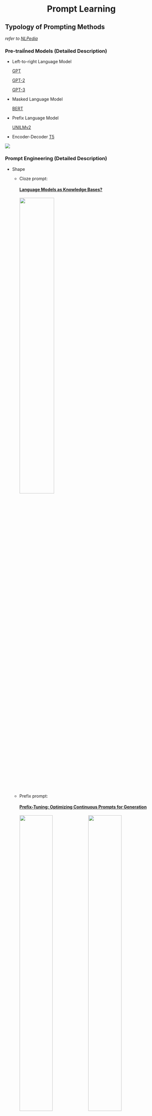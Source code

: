 # <p align="center"> Prompt Learning

## Typology of Prompting Methods
*refer to [NLPedia](https://github.com/pfliu-nlp/NLPedia-Pretrain)*

### Pre-traiÍned Models (Detailed Description)

- Left-to-right Language Model
	
	[GPT](#improving-language-understanding-by-generative-pre-training)
	
	[GPT-2](#language-models-are-unsupervised-multitask-learners)
	
	[GPT-3](#language-models-are-few-shot-learners)
	
- Masked Language Model

	[BERT](#bert-pre-training-of-deep-bidirectional-transformers-for-language-understanding-1)
		
- Prefix Language Model

	[UNILMv2](#unilmv2-pseudo-masked-language-models-for-unified-language-model-pre-training-1)
	
- Encoder-Decoder
	[T5](#exploring-the-limits-of-transfer-learning-with-a-unified-text-to-text-transformer-1)
	
![](img/PL1.png)

### Prompt Engineering (Detailed Description)

- Shape
	- Cloze prompt: 
		#### [Language Models as Knowledge Bases?](https://aclanthology.org/D19-1250.pdf)
		<img src="img/PL5.png" width=50% height=50%>
	
	- Prefix prompt: 
		#### [Prefix-Tuning: Optimizing Continuous Prompts for Generation](https://aclanthology.org/2021.acl-long.353.pdf)
		<img src="img/PL6.png" width=49% height=50%>	<img src="img/PL8.png" width=49% height=50%>
		#### [The Power of Scale for Parameter-Efficient Prompt Tuning](https://aclanthology.org/2021.emnlp-main.243.pdf)
		<img src="img/PL7.png" width=50% height=50%>
	
	
- Human Effort
	- Hand-crated
		
		[LAMA](#language-models-as-knowledge-bases)
		[GPT-3](#language-models-are-few-shot-learners-gpt-3)
	- Automated
		- Discrete: 
			#### [AUTOPROMPT: Eliciting Knowledge from Language Models with Automatically Generated Prompts](https://aclanthology.org/2020.emnlp-main.346.pdf)
			![AUTOPROMPT](img/PL9.png)
	
			#### [Universal Adversarial Triggers for Attacking and Analyzing NLP](https://aclanthology.org/D19-1221.pdf)
			<img src="img/PL10.png" width=50% height=50%>
			
		- Continuous: 

			[Prefix-Tuning](#prefix-tuning-optimizing-continuous-prompts-for-generation)
			
			[Prompt Tuning](#the-power-of-scale-for-parameter-efficient-prompt-tuning)

### Answer Engineering (Detailed Description)

- Shape
	- Token: 
		#### [WARP: Word-level Adversarial ReProgramming](https://aclanthology.org/2021.acl-long.381.pdf)
		![WARP](img/PL11.png)
		[LAMA](#language-models-as-knowledge-bases)

	- Span: 
		#### [It’s Not Just Size That Matters: Small Language Models Are Also Few-Shot Learners](https://aclanthology.org/2021.naacl-main.185.pdf)
		PET-GLUE: PET with Multiple Masks
		
		#### [X-FACTR: Multilingual Factual Knowledge Retrieval from Pretrained Language Models](https://aclanthology.org/2020.emnlp-main.479.pdf)
		<img src="img/PL14.png" width=50% height=50%>
		
	- Sentence: 
		
		[GPT-3](#language-models-are-few-shot-learners-gpt-3)
		
		[Prefix-Tuning](#prefix-tuning-optimizing-continuous-prompts-for-generation)
- Human Effort
	- Hand-crated: 
		#### [Exploiting Cloze Questions for Few Shot Text Classification and Natural Language Inference](https://aclanthology.org/2021.eacl-main.20.pdf)
		<img src="img/PL13.png" width=50% height=50%>
		
		[PET-GLUE](#its-not-just-size-that-matters-small-language-models-are-also-few-shot-learners)
	- Automated
		- Discrete: 
			#### [Making Pre-trained Language Models Better Few-shot Learners](https://aclanthology.org/2021.acl-long.295.pdf)
			![LM-BFF](img/PL12.png)
			
			[AutoPrompt](#autoprompt-eliciting-knowledge-from-language-models-with-automatically-generated-prompts)
			
		- Continuous: 

			[WARP](#warp-word-level-adversarial-reprogramming)
### Multi-Prompt Learning (Detailed Description)

- Prompt Ensemble: 
- Prompt Augmentation: 
- Prompt Composition: 
- Prompt Decomposition: 

### Prompt-based Training Strategies (Detailed Description)

- Parameter Updating
	- Promptless Fine-tuning
		
		[BERT](#bert-pre-training-of-deep-bidirectional-transformers-for-language-understanding)
		
	- Tuning-free Prompting: 

		[GPT-3](#language-models-are-few-shot-learners-gpt-3)
		
	- Fixed-LM Prompt Tuning: 

		[Prefix-Tuning](#prefix-tuning-optimizing-continuous-prompts-for-generation)
		
		[WARP](#warp-word-level-adversarial-reprogramming)

	- Fixed-prompt LM Tuning: 

		[T5](#exploring-the-limits-of-transfer-learning-with-a-unified-text-to-text-transformer)
		
		[PET](#exploiting-cloze-questions-for-few-shot-text-classification-and-natural-language-inference)
		
	- Prompt+LM Tuning: 

		[P-Tuning](https://arxiv.org/pdf/2103.10385.pdf)
		
		[PTR](https://arxiv.org/pdf/2105.11259)

- Training Sample Size
	- Zero-shot: 

		[GPT-3](#language-models-are-few-shot-learners-gpt-3)
		
	- Few-shot: 

		[PET](#exploiting-cloze-questions-for-few-shot-text-classification-and-natural-language-inference)
		
	- Full-data: 
		
		[KnowPrompt](https://arxiv.org/pdf/2104.07650)
		
		
		[PTR](#exploiting-cloze-questions-for-few-shot-text-classification-and-natural-language-inference)
		
		
## Detailed Papers

#### [GPT Understands, Too (P-Tuning)](https://arxiv.org/pdf/2103.10385.pdf)
![P-Tuning](img/PL15.png)

*Challenges*
- Discreteness: random initialized prompt embedding would fall into local minima.
- Association: intuitively, the author believe the values of prompt embedding should be dependent on each other.

*Method*

- P-tuning use pseudo prompts with trainable embedding. 
- To solve discreteness and association, P-tuning use a BiLSTM to generate prompt embedding.
- In the inference, keep only embedding and discard LSTM.


#### [PTR: Prompt Tuning with Rules for Text Classification](https://arxiv.org/pdf/2105.11259.pdf)
![PTR](img/PL17.png)

*Challenges*
- most auto-generated prompts cannot achieve comparable performance to human- picked ones
- auto-generated prompts require extra computation costs for generation and verification

*Method*
- Using three conditional function to determine the subject entity types, the object entity types and the semantic connection between entities.
- Usinh sub-prompts for conditional function.
- Composing sub-prompts for tasks.

#### [WARP: Word-level Adversarial ReProgramming](https://aclanthology.org/2021.acl-long.381.pdf)
![WARP](img/PL11.png)

*Challenges*
- To find optimal prompts

*Method*
- Optimize the prompt and verbalizer embedding $\Theta=\left\{\Theta^P, \Theta^V\right\}$, 
	so that, $\Theta^∗ =\arg\max\limits_\Theta(−\log P_\Theta(y|x)) Θ$ where $P_{\Theta}(y|x)=\frac{\exp\Theta^V_yf\left(T_{\Theta^P}(x)\right)}{\sum\limits_{i\in C}\exp\Theta^V_yf\left(T_{\Theta^P}(x)\right)}$

#### [KnowPrompt: Knowledge-aware Prompt-tuning with Synergistic Optimization for Relation Extraction](https://arxiv.org/pdf/2104.07650)

#### [BERT: Pre-training of Deep Bidirectional Transformers for Language Understanding](https://arxiv.org/pdf/1810.04805.pdf)
![BERT](img/PL4.png)

#### [UNILMv2: Pseudo-Masked Language Models for Unified Language Model Pre-Training](https://arxiv.org/pdf/2002.12804.pdf)
![UniLM2](img/PL2.png)

#### [Exploring the Limits of Transfer Learning with a Unified Text-to-Text Transformer](http://arxiv.org/pdf/1910.10683.pdf)
![T5](img/PL3.png)

#### [Improving Language Understanding by Generative Pre-Training](https://cdn.openai.com/research-covers/language-unsupervised/language_understanding_paper.pdf)

#### [Language Models are Unsupervised Multitask Learners](https://cdn.openai.com/better-language-models/language_models_are_unsupervised_multitask_learners.pdf)

#### [Language Models are Few-Shot Learners](https://arxiv.org/pdf/2005.14165.pdf)